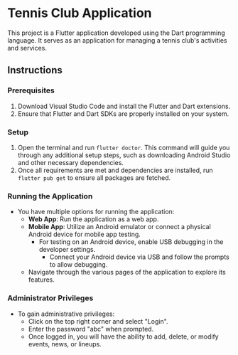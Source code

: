 # Tennis Club Application

This project is a Flutter application developed using the Dart programming language. It serves as an application for managing a tennis club's activities and services.

## Instructions

### Prerequisites
1. Download Visual Studio Code and install the Flutter and Dart extensions.
2. Ensure that Flutter and Dart SDKs are properly installed on your system.

### Setup
1. Open the terminal and run `flutter doctor`. This command will guide you through any additional setup steps, such as downloading Android Studio and other necessary dependencies.
2. Once all requirements are met and dependencies are installed, run `flutter pub get` to ensure all packages are fetched.

### Running the Application
- You have multiple options for running the application:
  - **Web App**: Run the application as a web app.
  - **Mobile App**: Utilize an Android emulator or connect a physical Android device for mobile app testing.
    - For testing on an Android device, enable USB debugging in the developer settings.
      - Connect your Android device via USB and follow the prompts to allow debugging.
  - Navigate through the various pages of the application to explore its features.

### Administrator Privileges
- To gain administrative privileges:
  - Click on the top right corner and select "Login".
  - Enter the password "abc" when prompted.
  - Once logged in, you will have the ability to add, delete, or modify events, news, or lineups.



